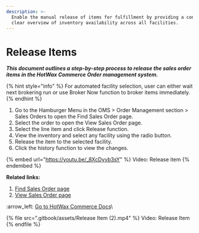 ```yaml
---
description: >-
  Enable the manual release of items for fulfillment by providing a concise and
  clear overview of inventory availability across all facilities.
---
```


# Release Items

_**This document outlines a step-by-step process to release the sales order items in the HotWax Commerce Order management system.**_

{% hint style="info" %}
For automated facility selection, user can either wait next brokering run or use Broker Now function to broker items immediately.&#x20;
{% endhint %}

1. Go to  the Hamburger Menu in the OMS > Order Management section > Sales Orders to open the Find Sales Order page.
2. Select the order to open the View Sales Order page.
3. Select the line item and click Release function.&#x20;
4. View the inventory and select any facility using the radio button.&#x20;
5. Release the item to the selected facility.&#x20;
6. Click the history function to view the changes.

{% embed url="https://youtu.be/_8XcDyvb3sY" %}
Video: Release item
{% endembed %}



**Related links:**&#x20;

1. &#x20;[Find Sales Order page](http://127.0.0.1:5000/s/oLmQzGATywYkwiU9sCat/order-management/sales-orders-page)
2. &#x20;[View Sales Order page](http://127.0.0.1:5000/s/oLmQzGATywYkwiU9sCat/order-management/sales-order-view-page)



:arrow\_left: [Go to HotWax Commerce Docs](http://127.0.0.1:5000/o/l53nGvPQLhOHrKCP9HTG/s/TefRnbhmBjhScpq172vl/)\




{% file src=".gitbook/assets/Release Item (2).mp4" %}
Video: Release Item
{% endfile %}

